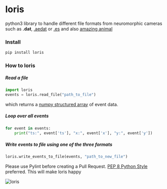 # loris
python3 library to handle different file formats from neuromorphic cameras such as **.dat**, [.aedat](https://inivation.com/support/software/fileformat/) or [.es](https://github.com/neuromorphic-paris/event_stream) and also [amazing animal](https://giphy.com/search/slow-loris)

### Install
~~~python
pip install loris
~~~

### How to loris
##### Read a file
~~~python
import loris
events = loris.read_file("path_to_file")
~~~
which returns a [numpy structured array](https://docs.scipy.org/doc/numpy/user/basics.rec.html) of event data.

##### Loop over all events
~~~python
for event in events:
    print("ts:", event['ts'], "x:", event['x'], "y:", event['y'])
~~~

##### Write events to file using one of the three formats
~~~python
loris.write_events_to_file(events, "path_to_new_file")
~~~


Please use Pylint before creating a Pull Request. [PEP 8 Python Style](https://www.python.org/dev/peps/pep-0008/) preferred. This will make loris happy

![loris](loris.gif "The Loris Banner")
